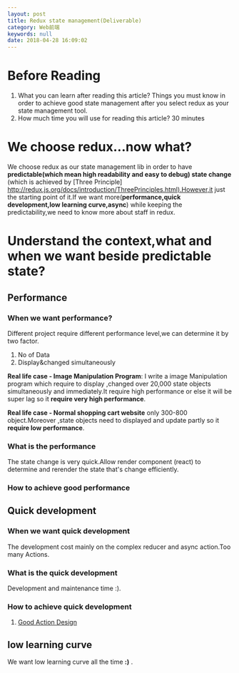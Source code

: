```yaml
---
layout: post
title: Redux state management(Deliverable)
category: Web前端
keywords: null
date: 2018-04-28 16:09:02
---
```


# Before Reading

1.  What you can learn after reading this article? Things you must know in order to achieve good state management after you select redux as your state management tool.
2.  How much time you will use for reading this article? 30 minutes

# We choose redux...now what?

We choose redux as our state management lib in order to have **predictable(which mean high readability and easy to debug) state change** (which is achieved by [Three Principle] <http://redux.js.org/docs/introduction/ThreePrinciples.html).However,it> just the starting point of it.If we want more(**performance,quick development,low learning curve,async**) while keeping the predictability,we need to know more about staff in redux.

# Understand the context,what and when we want beside predictable state?

## Performance

### When we want performance?

Different project require different performance level,we can determine it by two factor.

1.  No of Data
2.  Display&changed simultaneously

**Real life case - Image Manipulation Program**: I write a image Manipulation program which require to display ,changed over 20,000 state objects simultaneously and immediately.It require high performance or else it will be super lag so it **require very high performance**.

**Real life case - Normal shopping cart website** only 300-800 object.Moreover ,state objects need to displayed and update partly so it **require low performance**.

### What is the performance

The state change is very quick.Allow render component (react) to determine and rerender the state that's change efficiently.

### How to achieve good performance

## Quick development

### When we want quick development

The development cost mainly on the complex reducer and async action.Too many Actions.

### What is the quick development

Development and maintenance time :).

### How to achieve quick development

1.  [Good Action Design](<http://jeff-chung.com/2017/05/08/redux-state-management(action-design).html>)

## low learning curve

We want low learning curve all the time **:)** .
